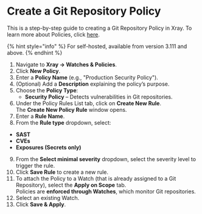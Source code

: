 # Create a Git Repository Policy

This is a step-by-step guide to creating a Git Repository Policy in Xray. To learn more about Policies, click [here](https://jfrog.com/help/r/_SD6R0PIfl9UZ1cNTXRYqw/WI2fDnZnwCEv49GKXl40Pg).

{% hint style="info" %}
For self-hosted, available from version 3.111 and above.
{% endhint %}

1. Navigate to **Xray → Watches & Policies**.
2. Click **New Policy**.
3. Enter a **Policy Name** (e.g., "Production Security Policy").
4. (Optional) Add a **Description** explaining the policy’s purpose.
5. Choose the **Policy Type**:
   * **Security Policy** – Detects vulnerabilities in Git repositories.
6. Under the Policy Rules List tab, click on **Create New Rule**.\
   The **Create New Policy Rule** window opens.
7. Enter a **Rule Name**.
8. From the **Rule type** dropdown, select:

* **SAST**
* **CVEs**
* **Exposures (Secrets only)**

9. From the **Select minimal severity** dropdown, select the severity level to trigger the rule.
10. Click **Save Rule** to create a new rule.
11. To attach the Policy to a Watch (that is already assigned to a Git Repository), select the **Apply on Scope** tab. \
    Policies are **enforced through Watches**, which monitor Git repositories.
12. Select an existing Watch.
13. Click **Save & Apply**.
